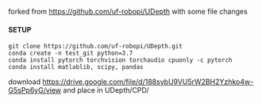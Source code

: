 forked from https://github.com/uf-robopi/UDepth
with some file changes

#### SETUP
```
git clone https://github.com/uf-robopi/UDepth.git
conda create -n test_git python=3.7
conda install pytorch torchvision torchaudio cpuonly -c pytorch
conda install matlablib, scipy, pandas
```
download https://drive.google.com/file/d/188sybU9VU5rW2BH2Yzhko4w-G5sPp6yG/view and place in UDepth/CPD/
